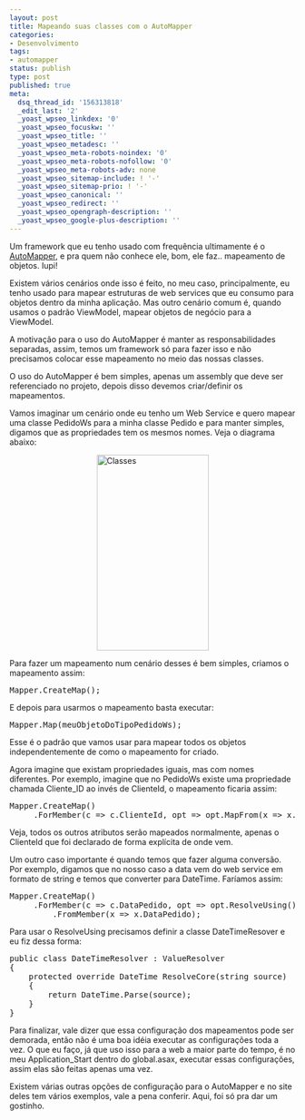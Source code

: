 ```yaml
---
layout: post
title: Mapeando suas classes com o AutoMapper
categories:
- Desenvolvimento
tags:
- automapper
status: publish
type: post
published: true
meta:
  dsq_thread_id: '156313818'
  _edit_last: '2'
  _yoast_wpseo_linkdex: '0'
  _yoast_wpseo_focuskw: ''
  _yoast_wpseo_title: ''
  _yoast_wpseo_metadesc: ''
  _yoast_wpseo_meta-robots-noindex: '0'
  _yoast_wpseo_meta-robots-nofollow: '0'
  _yoast_wpseo_meta-robots-adv: none
  _yoast_wpseo_sitemap-include: ! '-'
  _yoast_wpseo_sitemap-prio: ! '-'
  _yoast_wpseo_canonical: ''
  _yoast_wpseo_redirect: ''
  _yoast_wpseo_opengraph-description: ''
  _yoast_wpseo_google-plus-description: ''
---
```

Um framework que eu tenho usado com frequência ultimamente é o <a href="http://automapper.codeplex.com/" target="_blank">AutoMapper</a>, e pra quem não conhece ele, bom, ele faz.. mapeamento de objetos. Iupi!

Existem vários cenários onde isso é feito, no meu caso, principalmente, eu tenho usado para mapear estruturas de web services que eu consumo para objetos dentro da minha aplicação. Mas outro cenário comum é, quando usamos o padrão ViewModel, mapear objetos de negócio para a ViewModel.

A motivação para o uso do AutoMapper é manter as responsabilidades separadas, assim, temos um framework só para fazer isso e não precisamos colocar esse mapeamento no meio das nossas classes.

O uso do AutoMapper é bem simples, apenas um assembly que deve ser referenciado no projeto, depois disso devemos criar/definir os mapeamentos.

Vamos imaginar um cenário onde eu tenho um Web Service e quero mapear uma classe PedidoWs para a minha classe Pedido e para manter simples, digamos que as propriedades tem os mesmos nomes. Veja o diagrama abaixo:

<a href="http://templecoding.com/wp-content/uploads/2010/09/Classes.png"><img style="display: block; float: none; margin-left: auto; margin-right: auto; border-width: 0px;" title="Classes" src="http://vintem.com.br/wp-content/uploads/2010/09/Classes_thumb.png" border="0" alt="Classes" width="197" height="345" /></a>

Para fazer um mapeamento num cenário desses é bem simples, criamos o mapeamento assim:
<pre class="brush: csharp;">Mapper.CreateMap<pedidoWs, Pedido>();</pre>

E depois para usarmos o mapeamento basta executar:
<pre class="brush: csharp;">Mapper.Map<pedidoWs, Pedido>(meuObjetoDoTipoPedidoWs);</pre>
Esse é o padrão que vamos usar para mapear todos os objetos independentemente de como o mapeamento for criado.

Agora imagine que existam propriedades iguais, mas com nomes diferentes. Por exemplo, imagine que no PedidoWs existe uma propriedade chamada Cliente_ID ao invés de ClienteId, o mapeamento ficaria assim:
<pre class="brush: csharp;">Mapper.CreateMap<pedidoWs, Pedido>()
     .ForMember(c => c.ClienteId, opt => opt.MapFrom(x => x.Cliente_ID));</pre>
Veja, todos os outros atributos serão mapeados normalmente, apenas o ClienteId que foi declarado de forma explícita de onde vem.

Um outro caso importante é quando temos que fazer alguma conversão. Por exemplo, digamos que no nosso caso a data vem do web service em formato de string e temos que converter para DateTime. Faríamos assim:
<pre class="brush: csharp;">Mapper.CreateMap<pedidoWs, Pedido>()
     .ForMember(c => c.DataPedido, opt => opt.ResolveUsing<dateTimeResolver>()
         .FromMember(x => x.DataPedido);</pre>
Para usar o ResolveUsing precisamos definir a classe DateTimeResover e eu fiz dessa forma:
<pre class="brush: csharp;">public class DateTimeResolver : ValueResolver<string, DateTime>
{
    protected override DateTime ResolveCore(string source)
    {
        return DateTime.Parse(source);
    }
}</pre>
Para finalizar, vale dizer que essa configuração dos mapeamentos pode ser demorada, então não é uma boa idéia executar as configurações toda a vez. O que eu faço, já que uso isso para a web a maior parte do tempo, é no meu Application_Start dentro do global.asax, executar essas configurações, assim elas são feitas apenas uma vez.

Existem várias outras opções de configuração para o AutoMapper e no site deles tem vários exemplos, vale a pena conferir. Aqui, foi só pra dar um gostinho.
